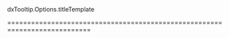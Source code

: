<!--id-->dxTooltip.Options.titleTemplate<!--/id-->
<!--merge--><!--/merge-->
<!--hidden--><!--/hidden-->
===========================================================================

